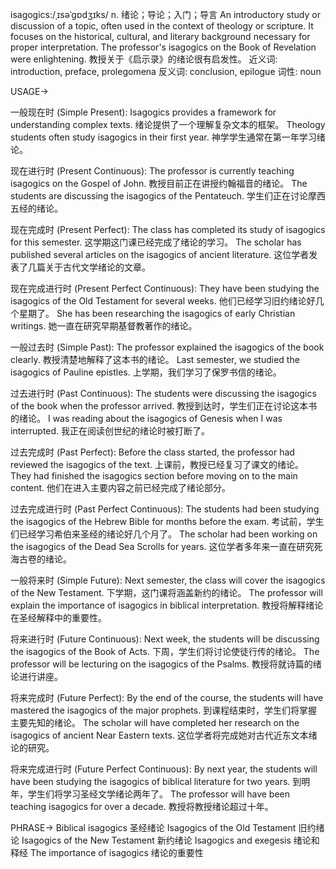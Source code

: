 isagogics:/ˌɪsəˈɡɒdʒɪks/
n.
绪论；导论；入门；导言
An introductory study or discussion of a topic, often used in the context of theology or scripture.  It focuses on the historical, cultural, and literary background necessary for proper interpretation.
The professor's isagogics on the Book of Revelation were enlightening.  教授关于《启示录》的绪论很有启发性。
近义词: introduction, preface, prolegomena
反义词: conclusion, epilogue
词性: noun

USAGE->

一般现在时 (Simple Present):
Isagogics provides a framework for understanding complex texts. 绪论提供了一个理解复杂文本的框架。
Theology students often study isagogics in their first year. 神学学生通常在第一年学习绪论。

现在进行时 (Present Continuous):
The professor is currently teaching isagogics on the Gospel of John. 教授目前正在讲授约翰福音的绪论。
The students are discussing the isagogics of the Pentateuch. 学生们正在讨论摩西五经的绪论。

现在完成时 (Present Perfect):
The class has completed its study of isagogics for this semester. 这学期这门课已经完成了绪论的学习。
The scholar has published several articles on the isagogics of ancient literature.  这位学者发表了几篇关于古代文学绪论的文章。

现在完成进行时 (Present Perfect Continuous):
They have been studying the isagogics of the Old Testament for several weeks. 他们已经学习旧约绪论好几个星期了。
She has been researching the isagogics of early Christian writings. 她一直在研究早期基督教著作的绪论。

一般过去时 (Simple Past):
The professor explained the isagogics of the book clearly. 教授清楚地解释了这本书的绪论。
Last semester, we studied the isagogics of Pauline epistles. 上学期，我们学习了保罗书信的绪论。

过去进行时 (Past Continuous):
The students were discussing the isagogics of the book when the professor arrived.  教授到达时，学生们正在讨论这本书的绪论。
I was reading about the isagogics of Genesis when I was interrupted. 我正在阅读创世纪的绪论时被打断了。

过去完成时 (Past Perfect):
Before the class started, the professor had reviewed the isagogics of the text.  上课前，教授已经复习了课文的绪论。
They had finished the isagogics section before moving on to the main content.  他们在进入主要内容之前已经完成了绪论部分。

过去完成进行时 (Past Perfect Continuous):
The students had been studying the isagogics of the Hebrew Bible for months before the exam. 考试前，学生们已经学习希伯来圣经的绪论好几个月了。
The scholar had been working on the isagogics of the Dead Sea Scrolls for years.  这位学者多年来一直在研究死海古卷的绪论。

一般将来时 (Simple Future):
Next semester, the class will cover the isagogics of the New Testament. 下学期，这门课将涵盖新约的绪论。
The professor will explain the importance of isagogics in biblical interpretation. 教授将解释绪论在圣经解释中的重要性。

将来进行时 (Future Continuous):
Next week, the students will be discussing the isagogics of the Book of Acts. 下周，学生们将讨论使徒行传的绪论。
The professor will be lecturing on the isagogics of the Psalms.  教授将就诗篇的绪论进行讲座。

将来完成时 (Future Perfect):
By the end of the course, the students will have mastered the isagogics of the major prophets. 到课程结束时，学生们将掌握主要先知的绪论。
The scholar will have completed her research on the isagogics of ancient Near Eastern texts. 这位学者将完成她对古代近东文本绪论的研究。

将来完成进行时 (Future Perfect Continuous):
By next year, the students will have been studying the isagogics of biblical literature for two years. 到明年，学生们将学习圣经文学绪论两年了。
The professor will have been teaching isagogics for over a decade. 教授将教授绪论超过十年。


PHRASE->
Biblical isagogics 圣经绪论
Isagogics of the Old Testament 旧约绪论
Isagogics of the New Testament 新约绪论
Isagogics and exegesis 绪论和释经
The importance of isagogics 绪论的重要性
